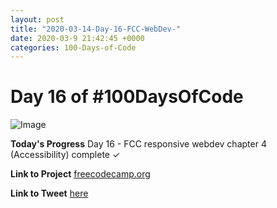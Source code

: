 ```yaml
---
layout: post
title: "2020-03-14-Day-16-FCC-WebDev-"
date: 2020-03-9 21:42:45 +0000
categories: 100-Days-of-Code
---
```


# Day 16 of #100DaysOfCode
![Image](https://cdn.freecodecamp.org/platform/universal/fcc-twitter-1120X600-social-green.png)
<br/>

**Today's Progress**
Day 16 - FCC responsive webdev chapter 4 (Accessibility) complete ✓

**Link to Project**
[freecodecamp.org](https://freecodecamp.org)
<br/>

**Link to Tweet**
[here](https://twitter.com/prototowb/status/1238600743449513986)


